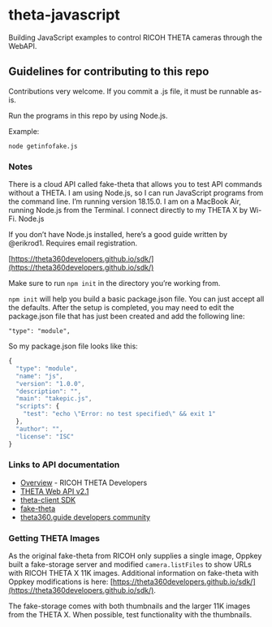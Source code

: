 # theta-javascript

Building JavaScript examples to control RICOH THETA cameras through the WebAPI.

## Guidelines for contributing to this repo

Contributions very welcome. If you commit a .js file, it must be runnable as-is.

Run the programs in this repo by using Node.js.

Example:

`node getinfofake.js`

### Notes

There is a cloud API called fake-theta that allows you to test API commands without a THETA.
I am using Node.js, so I can run JavaScript programs from the command line. I’m running version 18.15.0.
I am on a MacBook Air, running Node.js from the Terminal. I connect directly to my THETA X by Wi-Fi.
Node.js

If you don’t have Node.js installed, here’s a good guide written by @erikrod1. Requires email registration.

[https://theta360developers.github.io/sdk/](https://theta360developers.github.io/sdk/)

Make sure to run `npm init` in the directory you’re working from.

`npm init` will help you build a basic package.json file. You can just accept all the defaults. After the setup is completed, you may need to edit the package.json file that has just been created and add the following line:

`"type": "module",`

So my package.json file looks like this:

```javascript
{
  "type": "module",
  "name": "js",
  "version": "1.0.0",
  "description": "",
  "main": "takepic.js",
  "scripts": {
    "test": "echo \"Error: no test specified\" && exit 1"
  },
  "author": "",
  "license": "ISC"
}
```

### Links to API documentation

* [Overview](https://github.com/ricohapi/theta-api-specs/blob/main/core/products/theta.md) - RICOH THETA Developers
* [THETA Web API v2.1](https://github.com/ricohapi/theta-api-specs/blob/main/theta-web-api-v2.1/README.md)
* [theta-client SDK](https://github.com/ricohapi/theta-client)
* [fake-theta](https://github.com/ricohapi/theta-client)
* [theta360.guide developers community](https://www2.theta360.guide/)

### Getting THETA Images

As the original fake-theta from RICOH only supplies a single image, Oppkey built
a fake-storage server and modified `camera.listFiles` to show URLs with RICOH THETA
X 11K images. Additional information on fake-theta with Oppkey modifications is here:
[https://theta360developers.github.io/sdk/](https://theta360developers.github.io/sdk/).

The fake-storage comes with both thumbnails and the larger 11K images from the THETA X.
When possible, test functionality with the thumbnails.

